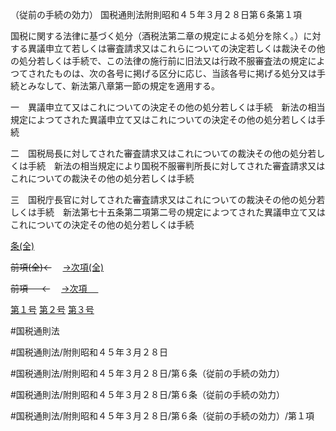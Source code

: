 （従前の手続の効力）
国税通則法附則昭和４５年３月２８日第６条第１項

国税に関する法律に基づく処分（酒税法第二章の規定による処分を除く。）に対する異議申立て若しくは審査請求又はこれらについての決定若しくは裁決その他の処分若しくは手続で、この法律の施行前に旧法又は行政不服審査法の規定によつてされたものは、次の各号に掲げる区分に応じ、当該各号に掲げる処分又は手続とみなして、新法第八章第一節の規定を適用する。

一　異議申立て又はこれについての決定その他の処分若しくは手続　新法の相当規定によつてされた異議申立て又はこれについての決定その他の処分若しくは手続

二　国税局長に対してされた審査請求又はこれについての裁決その他の処分若しくは手続　新法の相当規定により国税不服審判所長に対してされた審査請求又はこれについての裁決その他の処分若しくは手続

三　国税庁長官に対してされた審査請求又はこれについての裁決その他の処分若しくは手続　新法第七十五条第二項第二号の規定によつてされた異議申立て又はこれについての決定その他の処分若しくは手続

[条(全)](国税通則法＿＿＿＿附則昭和４５年３月２８日第６条_.md)

~~前項(全)←~~　  [→次項(全)](国税通則法＿＿＿＿附則昭和４５年３月２８日第６条第２項_.md)

~~前項 　 ←~~　  [→次項 　 ](国税通則法＿＿＿＿附則昭和４５年３月２８日第６条第２項.md)

[第１号](国税通則法＿＿＿＿附則昭和４５年３月２８日第６条第１項第１号.md)  [第２号](国税通則法＿＿＿＿附則昭和４５年３月２８日第６条第１項第２号.md)  [第３号](国税通則法＿＿＿＿附則昭和４５年３月２８日第６条第１項第３号.md)  

#国税通則法

#国税通則法/附則昭和４５年３月２８日

#国税通則法/附則昭和４５年３月２８日/第６条（従前の手続の効力）

#国税通則法/附則昭和４５年３月２８日/第６条（従前の手続の効力）

#国税通則法/附則昭和４５年３月２８日/第６条（従前の手続の効力）/第１項

